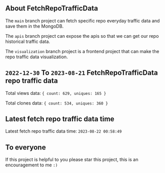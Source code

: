 ## About FetchRepoTrafficData

The `main` branch project can fetch specific repo everyday traffic data and save them in the MongoDB.

The `apis` branch project can expose the apis so that we can get our repo historical traffic data.

The `visualization` branch project is a frontend project that can make the repo traffic data visualization.

## `2022-12-30` To `2023-08-21` FetchRepoTrafficData repo traffic data

Total views data: `{ count: 629, uniques: 165 }`

Total clones data: `{ count: 534, uniques: 360 }`

## Latest fetch repo traffic data time

Latest fetch repo traffic data time: `2023-08-22 00:58:49`

## To everyone

If this project is helpful to you please star this project, this is an encouragement to me `:)`



